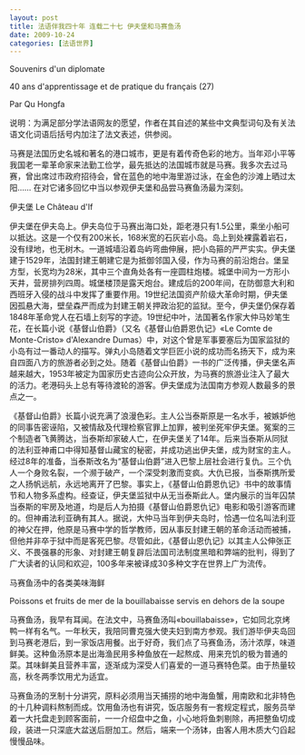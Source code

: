 ```yaml
---
layout: post
title: 法语伴我四十年 连载二十七 伊夫堡和马赛鱼汤
date: 2009-10-24
categories: [法语世界]  
---
```


Souvenirs d'un diplomate

40 ans d'apprentissage et de pratique du français (27)

Par Qu Hongfa

说明：为满足部分学法语网友的愿望，作者在其自述的某些中文典型词句及有关法语文化词语后括号内加注了法文表述，供参阅。

马赛是法国历史名城和著名的港口城市，更是有着传奇色彩的地方。当年邓小平等我国老一辈革命家来法勤工俭学，最先抵达的法国城市就是马赛。我多次去过马赛，曾出席过市政府招待会，曾在蓝色的地中海里游过泳，在金色的沙滩上晒过太阳…… 在对它诸多回忆中当以参观伊夫堡和品尝马赛鱼汤最为深刻。

伊夫堡 Le Château d'If



伊夫堡在伊夫岛上。伊夫岛位于马赛出海口处，距老港只有1.5公里，乘坐小船可以抵达。这是一个仅有200米长，168米宽的石灰岩小岛。岛上到处裸露着岩石，没有绿地，也无树木。一道城墙沿着岛屿弯曲伸展，把小岛箍的严严实实。伊夫堡建于1529年，法国封建王朝建它是为抵御邻国入侵，作为马赛的前沿炮台。堡呈方型，长宽均为28米，其中三个直角处各有一座圆柱炮楼。城堡中间为一方形小天井，营房排列四周。城堡楼顶是露天炮台。建成后的200年间，在防御意大利和西班牙入侵的战斗中发挥了重要作用。19世纪法国资产阶级大革命时期，伊夫堡因孤悬大海，壁垒森严而成为封建王朝关押政治犯的监狱。至今，伊夫堡仍保存着1848年革命党人在石墙上刻写的字迹。19世纪中叶，法国著名作家大仲马妙笔生花，在长篇小说《基督山伯爵》（又名《基督山伯爵恩仇记》«Le Comte de Monte-Cristo» d'Alexandre Dumas）中，对这个曾是军事要塞后为国家监狱的小岛有过一番动人的描写。弹丸小岛随着文学巨匠小说的成功而名扬天下，成为来自四面八方的旅游者必到之处。随着《基督山伯爵》一书的广泛传播，伊夫堡名声越来越大，1953年被定为国家历史古迹向公众开放，为马赛的旅游业注入了最大的活力。老港码头上总有等待渡轮的游客。伊夫堡成为法国南方参观人数最多的景点之一。

《基督山伯爵》长篇小说充满了浪漫色彩。主人公当泰斯原是一名水手，被嫉妒他的同事告密诬陷，又被情敌及代理检察官罪上加罪，被判坐死牢伊夫堡。冤案的三个制造者飞黄腾达，当泰斯却家破人亡，在伊夫堡关了14年。后来当泰斯从同狱的法利亚神甫口中得知基督山藏宝的秘密，并成功逃出伊夫堡，成为财宝的主人。经过8年的准备，当泰斯改名为“基督山伯爵”进入巴黎上层社会进行复仇。三个仇人一个身败名裂，一个濒于破产，一个深受刺激而变疯。大仇已报，当泰斯携所爱之人扬帆远航，永远地离开了巴黎。事实上，《基督山伯爵恩仇记》书中的故事情节和人物多系虚构。经查证，伊夫堡监狱中从无当泰斯此人。堡内展示的当年囚禁当泰斯的牢房及地道，均是后人为拍摄《基督山伯爵恩仇记》电影和吸引游客而建的。但神甫法利亚确有其人。据说，大仲马当年到伊夫岛时，恰遇一位名叫法利亚的神父在押，他原是马赛中学的哲学教师，因从事反封建王朝的革命活动而被捕，但他并非卒于狱中而是客死巴黎。尽管如此，《基督山恩仇记》以其主人公伸张正义、不畏强暴的形象、对封建王朝复辟后法国司法制度黑暗和弊端的批判，得到了广大读者的认同和欢迎，100多年来被译成30多种文字在世界上广为流传。

马赛鱼汤中的各类美味海鲜

Poissons et fruits de mer de la bouillabaisse servis en dehors de la soupe



马赛鱼汤，我早有耳闻。在法文中，马赛鱼汤叫«bouillabaisse»，它如同北京烤鸭一样有名气。一年秋天，我陪同曹克强大使夫妇到南方参观。我们游毕伊夫岛回到马赛老港后，到一家饭店用餐。出于好奇，我们点了马赛鱼汤，汤汁浓厚，味道鲜美。这种鱼汤原本是出海渔民用多种鱼放在一起熬成、用来充饥的极为普通的菜。其味鲜美且营养丰富，逐渐成为深受人们喜爱的一道马赛特色菜。由于热量较高，秋冬两季饮用尤为适宜。

马赛鱼汤的烹制十分讲究，原料必须用当天捕捞的地中海鱼蟹，用南欧和北非特色的十几种调料熬制而成。饮用鱼汤也有讲究，饭店服务有一套规定程式，服务员举着一大托盘走到顾客面前，一一介绍盘中之鱼，小心地将鱼刺剔除，再把整鱼切成段，装进一只深底大盆送后厨加工。然后，端来一个汤钵，由客人用木质大勺舀起慢慢品味。
